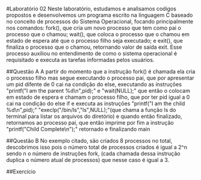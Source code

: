 #Laboratório 02
Neste laboratório, estudamos e analisamos codigos propostos e desenvolvemos um programa escrito na linguagem C baseado no conceito de processos do Sistema Operacional, 
focando principalmente nos comandos: fork(), que cria um novo processo que tem como pai o processo que o chamou;
wait(), que coloca o processo que o chamou em estado de espera até que o processo filho seja executado; e
exit(), que finaliza o processo que o chamou, retornando valor de saída exit. Esse processo auxiliou no entendimento de como o sistema operacional é requisitado 
e executa as tarefas informadas pelos usuários.

##Questão A
A partir do momento que a instrução fork() é chamada ela cria o processo filho mas segue executando o processo  pai, que por apresentar um pid difente de 0 cai na
condição do else, executando as instruções "printf("I am the parent %d\n",pid);" e "wait(NULL);" que então o colocam em estado de espera e chamam o processo filho, que por ter pid igual a 0 cai na condição do else if e executa as instruções "printf("I am the child %d\n",pid);" "execlp("/bin/ls","ls",NULL);"(que chama a função ls do terminal para listar os arquivos do diretório) e quando então finalizado, retornamos ao processo pai, que então imprime por fim a instrução "printf("Child Complete\n");" retornado e finalizando main

##Questão B
No exemplo citado, são criados 8 processos no total, descobrimos isso pois o número total de processos criados é igual a 2^n sendo n o número de instruções fork, (cada chamada dessa instrução duplica o número atual de processos) que nesse caso é igual a 3.

##Exercício

